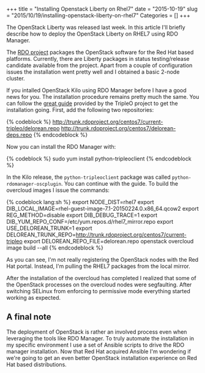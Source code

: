 +++
title = "Installing Openstack Liberty on Rhel7"
date = "2015-10-19"
slug = "2015/10/19/installing-openstack-liberty-on-rhel7"
Categories = []
+++

The OpenStack Liberty was released last week. In this article I'll briefly describe how to deploy the OpenStack Liberty on RHEL7 using RDO Manager.

<!--more-->

The [RDO project](https://www.rdoproject.org/ "RDO project") packages the OpenStack software for the Red Hat based platforms. Currently, there are Liberty packages in status testing/release candidate available from the project. Apart from a couple of configuration issues the installation went pretty well and I obtained a basic 2-node cluster.

If you intalled OpenStack Kilo using RDO Manager before I have a good news for you. The installation procedure remains pretty much the same. You can follow the [great guide](http://docs.openstack.org/developer/tripleo-docs/ "TripleO Doc") provided by the TripleO project to get the installation going. First, add the following two repositories:

{% codeblock %}
http://trunk.rdoproject.org/centos7/current-tripleo/delorean.repo
http://trunk.rdoproject.org/centos7/delorean-deps.repo
{% endcodeblock %}

Now you can install the RDO Manager with:

{% codeblock %}
sudo yum install python-tripleoclient
{% endcodeblock %}

In the Kilo release, the `python-tripleoclient` package was called `python-rdomanager-oscplugin`. You can continue with the guide. To build the overcloud images I issue the commands:

{% codeblock lang:sh %}
export NODE_DIST=rhel7
export DIB_LOCAL_IMAGE=rhel-guest-image-7.1-20150224.0.x86_64.qcow2
export REG_METHOD=disable
export DIB_DEBUG_TRACE=1
export DIB_YUM_REPO_CONF=/etc/yum.repos.d/rhel7_mirror.repo
export USE_DELOREAN_TRUNK=1
export DELOREAN_TRUNK_REPO=http://trunk.rdoproject.org/centos7/current-tripleo
export DELOREAN_REPO_FILE=delorean.repo
openstack overcloud image build --all
{% endcodeblock %}

As you can see, I'm not really registering the OpenStack nodes with the Red Hat portal. Instead, I'm pulling the RHEL7 packages from the local mirror.

After the installation of the overcloud has completed I realized that some of the OpenStack processes on the overcloud nodes were segfaulting. After switching SELinux from enforcing to permissive mode everything started working as expected.

## A final note

The deployment of OpenStack is rather an involved process even when leveraging the tools like RDO Manager. To truly automate the installation in my specific environment I use a set of Ansible scripts to drive the RDO manager installation. Now that Red Hat acquired Ansible I'm wondering if we're going to get an even better OpenStack installation experience on Red Hat based distributions.
